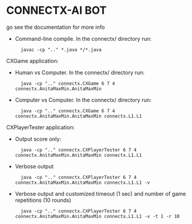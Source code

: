 # CONNECTX-AI BOT
 go see the documentation for more info

- Command-line compile.  In the connectx/ directory run:

        javac -cp ".." *.java */*.java

CXGame application:

- Human vs Computer.  In the connectx/ directory run:

        java -cp ".." connectx.CXGame 6 7 4 connectx.AnitaMaxMin.AnitaMaxMin

- Computer vs Computer. In the connectx/ directory run:

        java -cp ".." connectx.CXGame 6 7 4 connectx.AnitaMaxMin.AnitaMaxMin connectx.L1.L1

CXPlayerTester application:

- Output score only:

        java -cp ".." connectx.CXPlayerTester 6 7 4 connectx.AnitaMaxMin.AnitaMaxMin connectx.L1.L1

- Verbose output

        java -cp ".." connectx.CXPlayerTester 6 7 4 connectx.AnitaMaxMin.AnitaMaxMin connectx.L1.L1 -v

- Verbose output and customized timeout (1 sec) and number of game repetitions (10 rounds)

        java -cp ".." connectx.CXPlayerTester 6 7 4  connectx.AnitaMaxMin.AnitaMaxMin connectx.L1.L1 -v -t 1 -r 10
